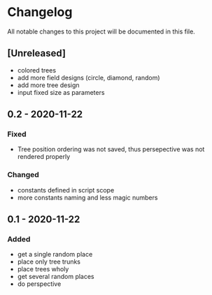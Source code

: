 # Changelog
All notable changes to this project will be documented in this file.

## [Unreleased]

+ colored trees
+ add more field designs (circle, diamond, random)
+ add more tree design
+ input fixed size as parameters

## 0.2 - 2020-11-22

### Fixed

+ Tree position ordering was not saved, thus persepective was not rendered properly

### Changed

+ constants defined in script scope
+ more constants naming and less magic numbers

## 0.1 - 2020-11-22

### Added

+ get a single random place
+ place only tree trunks
+ place trees wholy
+ get several random places
+ do perspective
